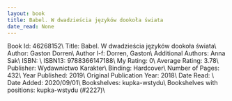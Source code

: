```yaml
---
layout: book
title: Babel. W dwadzieścia języków dookoła świata
date_read: None
---
```


Book Id: 46268152\ 
Title: Babel. W dwadzieścia języków dookoła świata\ 
Author: Gaston Dorren\ 
Author l-f: Dorren, Gaston\ 
Additional Authors: Anna Sak\ 
ISBN: \ 
ISBN13: 9788366147188\ 
My Rating: 0\ 
Average Rating: 3.78\ 
Publisher: Wydawnictwo Karakter\ 
Binding: Hardcover\ 
Number of Pages: 432\ 
Year Published: 2019\ 
Original Publication Year: 2018\ 
Date Read: \ 
Date Added: 2020/09/01\ 
Bookshelves: kupka-wstydu\ 
Bookshelves with positions: kupka-wstydu (#2227)\ 


